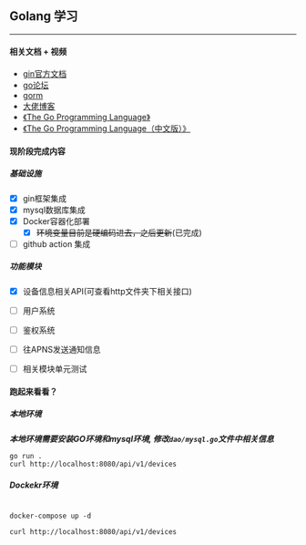 ## Golang 学习
---
#### 相关文档 + 视频
+ [gin官方文档](https://gin-gonic.com/zh-cn/)
+ [go论坛](https://learnku.com/go)
+ [gorm](https://gorm.io/zh_CN/docs)
+ [大佬博客](https://liwenzhou.com/)
+ [《The Go Programming Language》](http://gopl.io/)
+ [《The Go Programming Language（中文版）》](https://books.studygolang.com/gopl-zh/)


#### 现阶段完成内容
##### 基础设施
- [x] gin框架集成
- [x] mysql数据库集成
- [x] Docker容器化部署
  - [x] ~~环境变量目前是硬编码进去，之后更新~~(已完成)
- [ ] github action 集成

##### 功能模块
- [x] 设备信息相关API(可查看http文件夹下相关接口)
- [ ] 用户系统
- [ ] 鉴权系统
- [ ] 往APNS发送通知信息
- [ ] 相关模块单元测试



#### 跑起来看看？

##### 本地环境
***本地环境需要安装GO环境和mysql环境, 修改`dao/mysql.go`文件中相关信息***
```shell
go run .
curl http://localhost:8080/api/v1/devices
```


##### Dockekr环境
```shell

docker-compose up -d

curl http://localhost:8080/api/v1/devices
```
